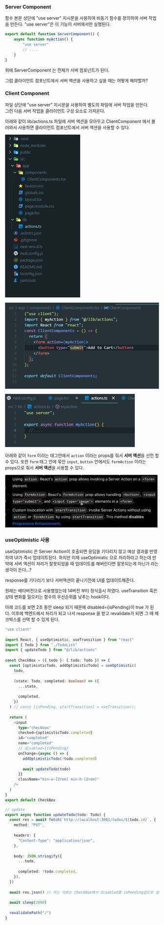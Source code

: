 ### Server Component
함수 본문 상단에 "use server" 지시문을 사용하여 비동기 함수를 정의하여 서버 작업을 만든다.
"use server"은 이 기능이 서버에서만 실행된다.
```javascript
export default function ServerComponent() {
	async function myAction() {
		"use server"
		// ....
	}
}
```
위에 ServerComponent 는 전체가 서버 컴포넌트가 된다. 

그럼 클라이언트 컴포넌트에서 서버 액션을 사용하고 싶을 때는 어떻게 해야할까?  


### Client Component
파일 상단에 "use server" 지시문을 사용하여 별도의 파일에 서버 작업을 만든다.  
그런 다음 서버 작업을 클라이언트 구성 요소로 가져온다.

아래와 같이 lib/actions.ts 파일에 서버 액션을 모아두고 ClientComponent 에서 불러와서 사용하면 클라이언트 컴포넌트에서 서버 액션을 사용할 수 있다.  


![serveraction_클라이언트컴포넌트구조](/image/serveraction_클라이언트컴포넌트구조.png)

![](/image/serveraction_클라이언트컴포넌트%201.png)

![serveraction_serveraction_서버액션](/image/serveraction_서버액션%201.png)

아래와 같이 `form` 이라는 태그안에서 `action` 이라는 props를 줘서 **서버 액션**을 선언 할 수 있다.
또한 `form` 태그 안에 묶인 `input`, `button` 안에서도 `formAction` 이라는 props으로 줘서 **서버 액션**을 사용할 수 있다.

![serveraction사용법](/image/serveraction사용법.png)



### useOptimistic 사용
useOptimistic 은 Server Action이 호출되면 응답을 기다리지 않고 예상 결과를 반영하여 UI가 즉시 업데이트된다.
하지만 이제 useOptimistic 으로 처리하라고 하는데 만약에 서버 액션이 처리가 잘못되었을 때 업데이트를 해버린다면 잘못되는게 아닌가 라는 생각이 든다...?  

response를 기다리기 보다 서버액션이 끝나기전에 UI를 업데이트해준다.  

원래는 베타버전으로 사용했었는데 14버전 부터 정식출시 하였다.
useTransition 훅은 상태 변화를 일으키는 함수의 우선순위를 낮추는 hook이다.  

아래 코드를 보면 2초 동안 sleep 되기 때문에 disabled={isPending}이 true 가 된다. 
이후에 백엔드에서 처리가 되고 나서 response 을 받고 revalidate가 되면 그 때 체크박스를 선택 할 수 있게 된다.



```typescript
"use client"

import React, { useOptimistic, useTransition } from "react"
import { Todo } from "./TodoList"
import { updateTodo } from "@/lib/actions"

const CheckBox = ({ todo }: { todo: Todo }) => {
  const [optimisticTodo, addOptimisticTodo] = useOptimistic(
    todo,

    (state: Todo, completed: boolean) => ({
      ...state,

      completed,
    })
  ) // const [isPending, startTransition] = useTransition();

  return (
    <input
      type="checkbox"
      checked={optimisticTodo.completed}
      id="completed"
      name="completed" 
      // disabled={isPending}
      onChange={async () => {
        addOptimisticTodo(!todo.completed)

        await updateTodo(todo)
      }}
      className="min-w-[2rem] min-h-[2rem]"
    />
  )
}
export default CheckBox
```

```typescript
// update
export async function updateTodo(todo: Todo) {
  const res = await fetch(`http://localhost:3001/todos/${todo.id}`, {
    method: "PUT",

    headers: {
      "Content-Type": "application/json",
    },

    body: JSON.stringify({
      ...todo,

      completed: !todo.completed,
    }),
  })

  await res.json() // 하는 이유는 CheckBox에서 disabled를 isPending값으로 설정을 하였기 때문에 트랜잭션 되지 않았을 때는 disabled 시킨다. 처리 된후 revalidate 시킨다.

  await sleep(2000)

  revalidatePath("/")
}

```

